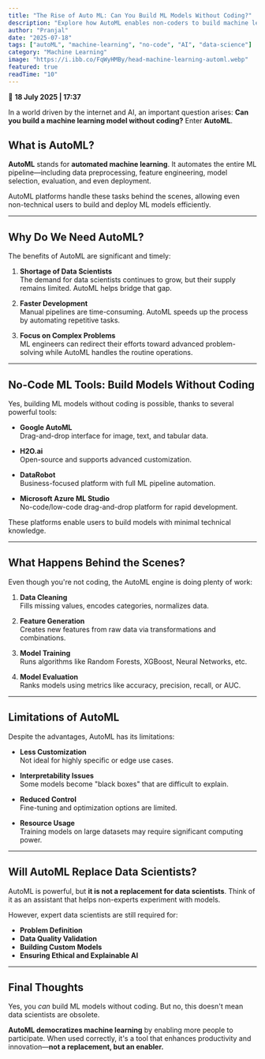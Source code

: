 ```yaml
---
title: "The Rise of Auto ML: Can You Build ML Models Without Coding?"
description: "Explore how AutoML enables non-coders to build machine learning models and understand its benefits, limitations, and real-world applications."
author: "Pranjal"
date: "2025-07-18"
tags: ["autoML", "machine-learning", "no-code", "AI", "data-science"]
category: "Machine Learning"
image: "https://i.ibb.co/FqWyHMBy/head-machine-learning-automl.webp"
featured: true
readTime: "10"
---
```



📅 **18 July 2025 | 17:37**

In a world driven by the internet and AI, an important question arises: **Can you build a machine learning model without coding?** Enter **AutoML**.

## What is AutoML?

**AutoML** stands for **automated machine learning**. It automates the entire ML pipeline—including data preprocessing, feature engineering, model selection, evaluation, and even deployment.

AutoML platforms handle these tasks behind the scenes, allowing even non-technical users to build and deploy ML models efficiently.

---

## Why Do We Need AutoML?

The benefits of AutoML are significant and timely:

1. **Shortage of Data Scientists**  
   The demand for data scientists continues to grow, but their supply remains limited. AutoML helps bridge that gap.

2. **Faster Development**  
   Manual pipelines are time-consuming. AutoML speeds up the process by automating repetitive tasks.

3. **Focus on Complex Problems**  
   ML engineers can redirect their efforts toward advanced problem-solving while AutoML handles the routine operations.

---

## No-Code ML Tools: Build Models Without Coding

Yes, building ML models without coding is possible, thanks to several powerful tools:

- **Google AutoML**  
  Drag-and-drop interface for image, text, and tabular data.

- **H2O.ai**  
  Open-source and supports advanced customization.

- **DataRobot**  
  Business-focused platform with full ML pipeline automation.

- **Microsoft Azure ML Studio**  
  No-code/low-code drag-and-drop platform for rapid development.

These platforms enable users to build models with minimal technical knowledge.

---

## What Happens Behind the Scenes?

Even though you're not coding, the AutoML engine is doing plenty of work:

1. **Data Cleaning**  
   Fills missing values, encodes categories, normalizes data.

2. **Feature Generation**  
   Creates new features from raw data via transformations and combinations.

3. **Model Training**  
   Runs algorithms like Random Forests, XGBoost, Neural Networks, etc.

4. **Model Evaluation**  
   Ranks models using metrics like accuracy, precision, recall, or AUC.

---

## Limitations of AutoML

Despite the advantages, AutoML has its limitations:

- **Less Customization**  
  Not ideal for highly specific or edge use cases.

- **Interpretability Issues**  
  Some models become "black boxes" that are difficult to explain.

- **Reduced Control**  
  Fine-tuning and optimization options are limited.

- **Resource Usage**  
  Training models on large datasets may require significant computing power.

---

## Will AutoML Replace Data Scientists?

AutoML is powerful, but **it is not a replacement for data scientists**. Think of it as an assistant that helps non-experts experiment with models.

However, expert data scientists are still required for:

- **Problem Definition**
- **Data Quality Validation**
- **Building Custom Models**
- **Ensuring Ethical and Explainable AI**

---

## Final Thoughts

Yes, you *can* build ML models without coding. But no, this doesn't mean data scientists are obsolete.

**AutoML democratizes machine learning** by enabling more people to participate. When used correctly, it's a tool that enhances productivity and innovation—**not a replacement, but an enabler.**